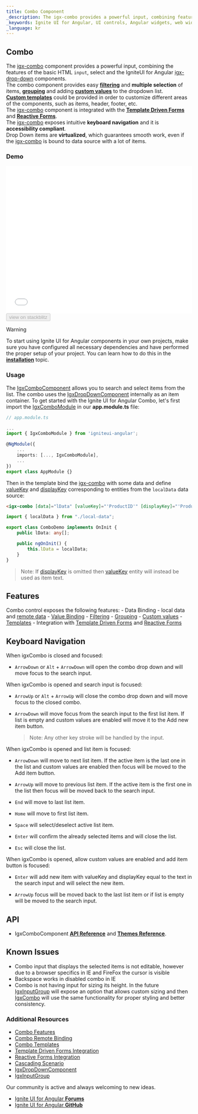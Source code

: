 ```yaml
---
title: Combo Component
_description: The igx-combo provides a powerful input, combining features of the basic HTML input, select and the IgniteUI for Angular igx-drop-down controls.
_keywords: Ignite UI for Angular, UI controls, Angular widgets, web widgets, UI widgets, Angular, Native Angular Components Suite, Native Angular Controls, Native Angular Components Library, Angular Combo components, Angular Combo controls
_language: kr
---
```


## Combo
<p class="highlight">

The [igx-combo]({environment:angularApiUrl}/classes/igxcombocomponent.html) component provides a powerful input, combining the features of the basic HTML `input`, select and the IgniteUI for Angular [igx-drop-down]({environment:angularApiUrl}/classes/igxdropdowncomponent.html) components.<br />
The combo component provides easy **[filtering](combo_features.md#filtering)** and **multiple selection** of items, **[grouping](combo_features.md#grouping)** and adding **[custom values](combo_features.md#custom-values)** to the dropdown list.<br />
**[Custom templates](combo_templates.md)** could be provided in order to customize different areas of the components, such as items, header, footer, etc.<br />
The [igx-combo]({environment:angularApiUrl}/classes/igxcombocomponent.html) component is integrated with the **[Template Driven Forms](input_group.md)** and **[Reactive Forms](input_group_reactive_forms.md)**.<br />
The [igx-combo]({environment:angularApiUrl}/classes/igxcombocomponent.html) exposes intuitive **keyboard navigation** and it is **accessibility compliant**.<br />
Drop Down items are **virtualized**, which guarantees smooth work, even if the [igx-combo]({environment:angularApiUrl}/classes/igxcombocomponent.html) is bound to data source with a lot of items.
</p>
<div class="divider"></div>

### Demo
<div class="sample-container loading" style="height: 400px;">
    <iframe id="combo-sample" frameborder="0" seamless width="100%" height="100%" src="{environment:demosBaseUrl}/combo" onload="onSampleIframeContentLoaded(this);"></iframe>
</div>
<div>
    <button data-localize="stackblitz" disabled class="stackblitz-btn" data-iframe-id="combo-sample" data-demos-base-url="{environment:demosBaseUrl}">view on stackblitz</button>
</div>
<div class="divider--half"></div>

> [!WARNING]
> To start using Ignite UI for Angular components in your own projects, make sure you have configured all necessary dependencies and have performed the proper setup of your project. You can learn how to do this in the [**installation**](https://www.infragistics.com/products/ignite-ui-angular/getting-started#installation) topic.

### Usage
The [IgxComboComponent]({environment:angularApiUrl}/classes/igxdropdowncomponent.html) allows you to search and select items from the list. The combo uses the [IgxDropDownComponent]({environment:angularApiUrl}/classes/igxdropdowncomponent.html) internally as an item container. To get started with the Ignite UI for Angular Combo, let's first import the [IgxComboModule]({environment:angularApiUrl}/classes/igxcombomodule.html) in our **app.module.ts** file:

```typescript
// app.module.ts

...
import { IgxComboModule } from 'igniteui-angular';

@NgModule({
    ...
    imports: [..., IgxComboModule],
    ...
})
export class AppModule {}
```

Then in the template bind the [igx-combo]({environment:angularApiUrl}/classes/igxcombocomponent.html) with some data and define [valueKey]({environment:angularApiUrl}/classes/igxcombocomponent.html#valuekey) and [displayKey]({environment:angularApiUrl}/classes/igxcombocomponent.html#displaykey) corresponding to entities from the `localData` data source:

```html
<igx-combo [data]="lData" [valueKey]="'ProductID'" [displayKey]="'ProductName'"></igx-combo>
```

```typescript
import { localData } from "./local-data";

export class ComboDemo implements OnInit {
    public lData: any[];

    public ngOnInit() {
        this.lData = localData;
    }
}
```
> Note: If [displayKey]({environment:angularApiUrl}/classes/igxcombocomponent.html#displaykey) is omitted then [valueKey]({environment:angularApiUrl}/classes/igxcombocomponent.html#valuekey) entity will instead be used as item text.

## Features
Combo control exposes the following features:
    - Data Binding - local data and [remote data](combo_remote.md)
    - [Value Binding](combo_features.md#value-binding)
    - [Filtering](combo_features.md#filtering)
    - [Grouping](combo_features.md#grouping)
    - [Custom values](combo_features.md#custom-values)
    - [Templates](combo_templates.md)
    - Integration with [Template Driven Forms](input_group.md) and [Reactive Forms](input_group_reactive_forms.md)

## Keyboard Navigation

When igxCombo is closed and focused:
- `ArrowDown` or `Alt` + `ArrowDown` will open the combo drop down and will move focus to the search input.

When igxCombo is opened and search input is focused:
- `ArrowUp` or `Alt` + `ArrowUp` will close the combo drop down and will move focus to the closed combo.

- `ArrowDown` will move focus from the search input to the first list item. If list is empty and custom values are enabled will move it to the Add new item button.
  > Note: Any other key stroke will be handled by the input.

When igxCombo is opened and list item is focused:
- `ArrowDown` will move to next list item. If the active item is the last one in the list and custom values are enabled then focus will be moved to the Add item button.

- `ArrowUp` will move to previous list item. If the active item is the first one in the list then focus will be moved back to the search input.

- `End` will move to last list item.

- `Home` will move to first list item.

- `Space` will select/deselect active list item.

- `Enter` will confirm the already selected items and will close the list.

- `Esc` will close the list.

When igxCombo is opened, allow custom values are enabled and add item button is focused:

- `Enter` will add new item with valueKey and displayKey equal to the text in the search input and will select the new item.

- `ArrowUp` focus will be moved back to the last list item or if list is empty will be moved to the search input.

## API
<div class="divider--half"></div>

* IgxComboComponent [**API Reference**]({environment:angularApiUrl}/classes/igxcombocomponent.html) and
[**Themes Reference**]({environment:sassApiUrl}/index.html#themes-mixin-igx-combo).

## Known Issues

- Combo input that displays the selected items is not editable, however due to a browser specifics in IE and FireFox the cursor is visible
- Backspace works in disabled combo in IE
- Combo is not having input for sizing its height. In the future [IgxInputGroup]({environment:angularApiUrl}/classes/igxinputgroupcomponent.html)  will expose an option that allows custom sizing and then [IgxCombo]({environment:angularApiUrl}/classes/igxcombocomponent.html) will use the same functionality for proper styling and better consistency.

### Additional Resources
<div class="divider--half"></div>

* [Combo Features](combo_features.md)
* [Combo Remote Binding](combo_remote.md)
* [Combo Templates](combo_templates.md)
* [Template Driven Forms Integration](input_group.md)
* [Reactive Forms Integration](input_group_reactive_forms.md)
* [Cascading Scenario](combo_cascading.md)
* [IgxDropDownComponent]({environment:angularApiUrl}/classes/igxdropdowncomponent.html)
* [IgxInputGroup]({environment:angularApiUrl}/classes/igxinputgroupcomponent.html) 

Our community is active and always welcoming to new ideas.

* [Ignite UI for Angular **Forums**](https://www.infragistics.com/community/forums/f/ignite-ui-for-angular)
* [Ignite UI for Angular **GitHub**](https://github.com/IgniteUI/igniteui-angular)